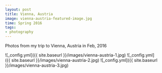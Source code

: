 ```yaml
---
layout: post
title: Vienna, Austria
image: vienna-austria-featured-image.jpg
time: Spring 2016
tags:
- photography
---
```

Photos from my trip to Vienna, Austria in Feb, 2016

![_config.yml]({{ site.baseurl }}/images/vienna-austria-1.jpg)
![_config.yml]({{ site.baseurl }}/images/vienna-austria-2.jpg)
![_config.yml]({{ site.baseurl }}/images/vienna-austria-3.jpg)
